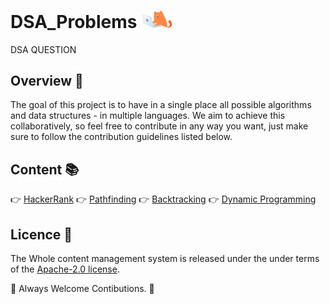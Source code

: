 # DSA_Problems <img src="https://github.com/ralphcoder/pessonal/blob/master/photoes/giphy.gif" width="50"/>
DSA QUESTION

## Overview 🖖

The goal of this project is to have in a single place all possible algorithms and data structures - in multiple languages. We aim to achieve this collaboratively, so feel free to contribute in any way you want, just make sure to follow the contribution guidelines listed below.

## Content 📚
👉 [HackerRank](https://github.com/swastikbaithalu/DSA_Problems-/tree/main/HackerRank)
👉 [Pathfinding](https://github.com/swastikbaithalu/DSA_Problems-/tree/main/Pathfinding)
👉 [Backtracking](https://github.com/swastikbaithalu/DSA_Problems-/tree/main/backtracking)
👉 [Dynamic Programming](https://github.com/swastikbaithalu/DSA_Problems-/tree/main/dp)

## Licence 📱
The Whole content management system is released under the under terms of the [Apache-2.0 license](https://github.com/swastikbaithalu/DSA_Problems-/blob/main/LICENSE).

👋 Always Welcome Contibutions. 👋
